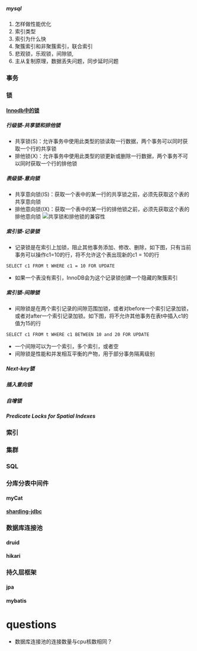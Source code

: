 ##### mysql
1. 怎样做性能优化
2. 索引类型
3. 索引为什么快
4. 聚簇索引和非聚簇索引，联合索引
5. 悲观锁，乐观锁，间隙锁,
6. 主从复制原理，数据丢失问题，同步延时问题

### 事务
### 锁
#### [Innodb中的锁](https://dev.mysql.com/doc/refman/8.0/en/innodb-locking.html)
##### 行级锁-共享锁和排他锁
* 共享锁(S)：允许事务中使用此类型的锁读取一行数据，两个事务可以同时获取一个行的共享锁
* 排他锁(X)：允许事务中使用此类型的锁更新或删除一行数据，两个事务不可以同时获取一个行的排他锁
##### 表级锁-意向锁
* 共享意向锁(IS)：获取一个表中的某一行的共享锁之前，必须先获取这个表的共享意向锁
* 排他意向锁(IX)：获取一个表中的某一行的排他锁之前，必须先获取这个表的排他意向锁
![共享锁和排他锁的兼容性](../assets/compatibilitySX.png)
##### 索引锁-记录锁
* 记录锁是在索引上加锁，阻止其他事务添加、修改、删除，如下图，只有当前事务可以操作c1=10的行，将不允许这个表出现新的c1 = 10的行
````$xslt
SELECT c1 FROM t WHERE c1 = 10 FOR UPDATE

````
* 如果一个表没有索引，InnoDB会为这个记录锁创建一个隐藏的聚簇索引
##### 索引锁-间隙锁
* 间隙锁是在两个索引记录的间隙范围加锁，或者对before一个索引记录加锁，或者对after一个索引记录加锁。如下图，将不允许其他事务在表t中插入c1的值为15的行
 ````$xslt
SELECT c1 FROM t WHERE c1 BETWEEN 10 and 20 FOR UPDATE
````
* 一个间隙可以为一个索引，多个索引，或者空
* 间隙锁是性能和并发相互平衡的产物，用于部分事务隔离级别
##### Next-key锁
##### 插入意向锁
##### 自增锁
##### Predicate Locks for Spatial Indexes
### 索引
### 集群
### SQL
### 分库分表中间件
#### myCat
#### [sharding-jdbc](https://shardingsphere.apache.org/document/current/cn/overview/)
### 数据库连接池
#### druid
#### hikari
### 持久层框架
#### jpa
#### mybatis

# questions
* 数据库连接池的连接数量与cpu核数相同？

